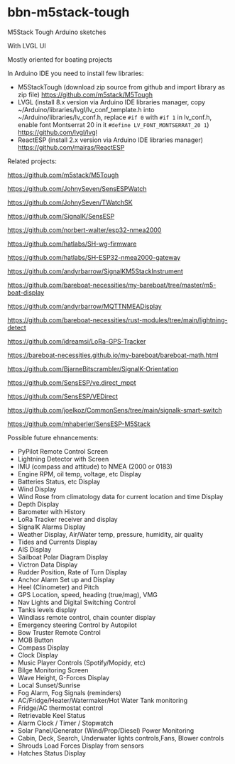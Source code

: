 # bbn-m5stack-tough

M5Stack Tough Arduino sketches

With LVGL UI

Mostly oriented for boating projects

In Arduino IDE you need to install few libraries:

- M5StackTough (download zip source from github and import library as zip file) https://github.com/m5stack/M5Tough
- LVGL (install 8.x version via Arduino IDE libraries manager, copy ~/Arduino/libraries/lvgl/lv_conf_template.h into ~/Arduino/libraries/lv_conf.h, replace ````#if 0```` with ````#if 1```` in lv_conf.h, enable font Montserrat 20 in it ````#define LV_FONT_MONTSERRAT_20 1````) https://github.com/lvgl/lvgl
- ReactESP (install 2.x version via Arduino IDE libraries manager) https://github.com/mairas/ReactESP


Related projects:

https://github.com/m5stack/M5Tough

https://github.com/JohnySeven/SensESPWatch

https://github.com/JohnySeven/TWatchSK

https://github.com/SignalK/SensESP

https://github.com/norbert-walter/esp32-nmea2000

https://github.com/hatlabs/SH-wg-firmware

https://github.com/hatlabs/SH-ESP32-nmea2000-gateway

https://github.com/andyrbarrow/SignalKM5StackInstrument

https://github.com/bareboat-necessities/my-bareboat/tree/master/m5-boat-display

https://github.com/andyrbarrow/MQTTNMEADisplay

https://github.com/bareboat-necessities/rust-modules/tree/main/lightning-detect

https://github.com/idreamsi/LoRa-GPS-Tracker

https://bareboat-necessities.github.io/my-bareboat/bareboat-math.html

https://github.com/BjarneBitscrambler/SignalK-Orientation

https://github.com/SensESP/ve.direct_mppt

https://github.com/SensESP/VEDirect

https://github.com/joelkoz/CommonSens/tree/main/signalk-smart-switch

https://github.com/mhaberler/SensESP-M5Stack




Possible future ehnancements:

- PyPilot Remote Control Screen
- Lightning Detector with Screen
- IMU (compass and attitude) to NMEA (2000 or 0183)
- Engine RPM, oil temp, voltage, etc Display
- Batteries Status, etc Display
- Wind Display
- Wind Rose from climatology data for current location and time Display
- Depth Display
- Barometer with History
- LoRa Tracker receiver and display
- SignalK Alarms Display
- Weather Display, Air/Water temp, pressure, humidity, air quality
- Tides and Currents Display
- AIS Display
- Sailboat Polar Diagram Display
- Victron Data Display
- Rudder Position, Rate of Turn Display
- Anchor Alarm Set up and Display
- Heel (Clinometer) and Pitch
- GPS Location, speed, heading (true/mag), VMG
- Nav Lights and Digital Switching Control
- Tanks levels display
- Windlass remote control, chain counter display
- Emergency steering Control by Autopilot
- Bow Truster Remote Control
- MOB Button
- Compass Display
- Clock Display
- Music Player Controls (Spotify/Mopidy, etc)
- Bilge Monitoring Screen
- Wave Height, G-Forces Display
- Local Sunset/Sunrise
- Fog Alarm, Fog Signals (reminders)
- AC/Fridge/Heater/Watermaker/Hot Water Tank monitoring
- Fridge/AC thermostat control
- Retrievable Keel Status
- Alarm Clock / Timer / Stopwatch
- Solar Panel/Generator (Wind/Prop/Diesel) Power Monitoring
- Cabin, Deck, Search, Underwater lights controls,Fans, Blower controls
- Shrouds Load Forces Display from sensors
- Hatches Status Display

